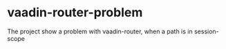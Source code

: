 # vaadin-router-problem

The project show a problem with vaadin-router, when a path is in session-scope
